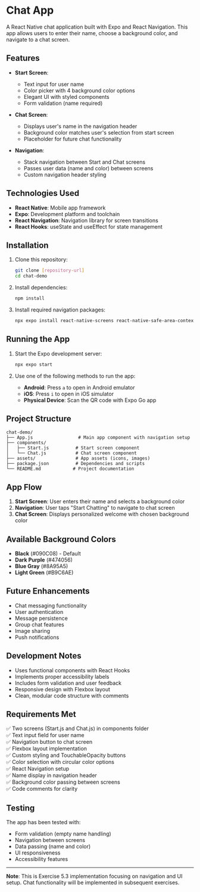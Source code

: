 # Chat App

A React Native chat application built with Expo and React Navigation. This app allows users to enter their name, choose a background color, and navigate to a chat screen.

## Features

- **Start Screen**:

  - Text input for user name
  - Color picker with 4 background color options
  - Elegant UI with styled components
  - Form validation (name required)

- **Chat Screen**:

  - Displays user's name in the navigation header
  - Background color matches user's selection from start screen
  - Placeholder for future chat functionality

- **Navigation**:
  - Stack navigation between Start and Chat screens
  - Passes user data (name and color) between screens
  - Custom navigation header styling

## Technologies Used

- **React Native**: Mobile app framework
- **Expo**: Development platform and toolchain
- **React Navigation**: Navigation library for screen transitions
- **React Hooks**: useState and useEffect for state management

## Installation

1. Clone this repository:

   ```bash
   git clone [repository-url]
   cd chat-demo
   ```

2. Install dependencies:

   ```bash
   npm install
   ```

3. Install required navigation packages:
   ```bash
   npx expo install react-native-screens react-native-safe-area-context
   ```

## Running the App

1. Start the Expo development server:

   ```bash
   npx expo start
   ```

2. Use one of the following methods to run the app:
   - **Android**: Press `a` to open in Android emulator
   - **iOS**: Press `i` to open in iOS simulator
   - **Physical Device**: Scan the QR code with Expo Go app

## Project Structure

```
chat-demo/
├── App.js                 # Main app component with navigation setup
├── components/
│   ├── Start.js          # Start screen component
│   └── Chat.js           # Chat screen component
├── assets/               # App assets (icons, images)
├── package.json          # Dependencies and scripts
└── README.md            # Project documentation
```

## App Flow

1. **Start Screen**: User enters their name and selects a background color
2. **Navigation**: User taps "Start Chatting" to navigate to chat screen
3. **Chat Screen**: Displays personalized welcome with chosen background color

## Available Background Colors

- **Black** (#090C08) - Default
- **Dark Purple** (#474056)
- **Blue Gray** (#8A95A5)
- **Light Green** (#B9C6AE)

## Future Enhancements

- Chat messaging functionality
- User authentication
- Message persistence
- Group chat features
- Image sharing
- Push notifications

## Development Notes

- Uses functional components with React Hooks
- Implements proper accessibility labels
- Includes form validation and user feedback
- Responsive design with Flexbox layout
- Clean, modular code structure with comments

## Requirements Met

✅ Two screens (Start.js and Chat.js) in components folder  
✅ Text input field for user name  
✅ Navigation button to chat screen  
✅ Flexbox layout implementation  
✅ Custom styling and TouchableOpacity buttons  
✅ Color selection with circular color options  
✅ React Navigation setup  
✅ Name display in navigation header  
✅ Background color passing between screens  
✅ Code comments for clarity

## Testing

The app has been tested with:

- Form validation (empty name handling)
- Navigation between screens
- Data passing (name and color)
- UI responsiveness
- Accessibility features

---

**Note**: This is Exercise 5.3 implementation focusing on navigation and UI setup. Chat functionality will be implemented in subsequent exercises.
